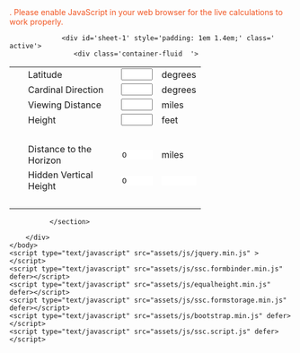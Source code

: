 <!-- saved from url=(0013)about:internet -->
<html manifest="offline.appcache">
    <head><meta content='IE=Edge' http-equiv='X-UA-Compatible'>
    <meta http-equiv='Content-Type' content='text/html;charset=UTF-8'>
    <meta name='viewport' content='width=device-width, initial-scale=1.0'>
    <meta name='GENERATOR' content='SpreadsheetConverter  version 10.2.7618.0'>
<!-- The parts of this webpage that is defined by the original spreadsheet have the same copyright as the original spreadsheet. -->
<!-- The generic Excel-related parts of this page is Copyright (C) 2002-2019 Framtidsforum I&M AB, Sweden. -->
    <title>CurveCalc</title>
    <link rel="stylesheet" href="assets/css/default-ssc-theme.css" id="ssc-theme"/>
    <link rel="stylesheet" href="assets/css/site.css" />
    </head>
    <body onload="LoadFromQueryString();recalc_onclick('');" onunload='' browserstorage="false">
        <noscript style='color:#F15623;'>
            </a>. Please enable JavaScript in your web browser for the live calculations to work properly.
        </noscript>
        <form id='formc' name='formc' method='post' action='' target='_self'>
		    <input type='hidden' id='xl_spreadsheet' name='xl_spreadsheet' value='CurveCalc' />
            <input type='hidden' id='xl_client' name='xl_client' value='x10.2.7618.0' />
<div id="tab" class='tab-content'>

                 <div id='sheet-1' style='padding: 1em 1.4em;' class=' active'>
                    <div class='container-fluid  '>
<section class=''>
<table cellspacing='0' cellpadding='0' style='border-spacing:0;' onkeydown='javascript:navigate(event);'>
					<col width='25'/>
					<col width='166'/>
					<col width='72'/>
					<col width='62'/>
                    <tr style='height:16pt;'>
						<td class='ee100' style='height:16pt;'>&nbsp;</td>
						<td class='ee103' style='height:16pt;'>
							Latitude<span> </span>
						</td>
						<td class='ee106' style='height:16pt;'>
							<input id='XLEW_1_2_3' type='text' value='' class='ee108 form-control' style='width:100%' onchange="this.value=eedisplayFloat(eeparseFloat(this.value));recalc_onclick('XLEW_1_2_3')" name='XLEW_1_2_3' placeholder='' tabindex='1' data-sheet='1' data-row='2' data-col='3'/>
						</td>
						<td class='ee103' style='height:16pt;'>
							degrees
						</td>
                    </tr>
                    <tr style='height:16pt;'>
						<td class='ee100' style='height:16pt;'>&nbsp;</td>
						<td class='ee103' style='height:16pt;'>
							Cardinal Direction
						</td>
						<td class='ee106' style='height:16pt;'>
							<input id='XLEW_1_3_3' type='text' value='' class='ee108 form-control' style='width:100%' onchange="this.value=eedisplayFloat(eeparseFloat(this.value));recalc_onclick('XLEW_1_3_3')" name='XLEW_1_3_3' placeholder='' tabindex='2' data-sheet='1' data-row='3' data-col='3'/>
						</td>
						<td class='ee103' style='height:16pt;'>
							degrees
						</td>
                    </tr>
                    <tr style='height:16pt;'>
						<td class='ee100' style='height:16pt;'>&nbsp;</td>
						<td class='ee103' style='height:16pt;'>
							Viewing Distance
						</td>
						<td class='ee106' style='height:16pt;'>
							<input id='XLEW_1_4_3' type='text' value='' class='ee108 form-control' style='width:100%' onchange="this.value=eedisplayFloat(eeparseFloat(this.value));recalc_onclick('XLEW_1_4_3')" name='XLEW_1_4_3' placeholder='' tabindex='3' data-sheet='1' data-row='4' data-col='3'/>
						</td>
						<td class='ee103' style='height:16pt;'>
							miles
						</td>
                    </tr>
                    <tr style='height:16pt;'>
						<td class='ee100' style='height:16pt;'>&nbsp;</td>
						<td class='ee103' style='height:16pt;'>
							Height
						</td>
						<td class='ee106' style='height:16pt;'>
							<input id='XLEW_1_5_3' type='text' value='' class='ee108 form-control' style='width:100%' onchange="this.value=eedisplayFloat(eeparseFloat(this.value));recalc_onclick('XLEW_1_5_3')" name='XLEW_1_5_3' placeholder='' tabindex='4' data-sheet='1' data-row='5' data-col='3'/>
						</td>
						<td class='ee103' style='height:16pt;'>
							feet
						</td>
                    </tr>
                    <tr style='height:16pt;'>
						<td class='ee100' style='height:16pt;'>&nbsp;</td>
						<td class='ee103' style='height:16pt;' colspan = '2'>&nbsp;</td>
						<td class='ee103' style='height:16pt;'>&nbsp;</td>
                    </tr>
                    <tr style='height:16pt;'>
						<td class='ee100' style='height:16pt;'>&nbsp;</td>
						<td class='ee103' style='height:16pt;'>
							Distance to the Horizon
						</td>
						<td class='ee112' style='height:16pt;'>
						<input id='XLEW_1_20_3' type='text' readonly='readonly' value='0' class='ee112' style='overflow:hidden; border:0px solid #000000; width:100% ' name='XLEW_1_20_3' tabindex='-1' />
						</td>
						<td class='ee114' style='height:16pt;'>
							miles
						</td>
                    </tr>
                    <tr style='height:16pt;'>
						<td class='ee100' style='height:16pt;'>&nbsp;</td>
						<td class='ee103' style='height:16pt;'>
							Hidden Vertical Height
						</td>
						<td class='ee112' style='height:16pt;'>
						<input id='XLEW_1_21_3' type='text' readonly='readonly' value='0' class='ee112' style='overflow:hidden; border:0px solid #000000; width:100% ' name='XLEW_1_21_3' tabindex='-1' />
						</td>
						<td class='ee115' style='height:16pt;'>
						<input id='XLEW_1_21_4' type='text' readonly='readonly' value='' class='ee115' style='overflow:hidden; border:0px solid #000000; width:100% ' name='XLEW_1_21_4' tabindex='-1' />
						</td>
                    </tr>
                    <tr style='height:15pt;'>
						<td class='ee100' style='height:15pt;'>&nbsp;</td>
						<td class='ee103' style='height:15pt;'>&nbsp;</td>
						<td class='ee103' style='height:15pt;'>&nbsp;</td>
						<td class='ee103' style='height:15pt;'>&nbsp;</td>
                    </tr>
                </table>

              </section>
</div>
                </div>
            </div>
        </form>

        </div>
    </body>
    <script type="text/javascript" src="assets/js/jquery.min.js" ></script>
    <script type="text/javascript" src="assets/js/ssc.formbinder.min.js" defer></script>
    <script type="text/javascript" src="assets/js/equalheight.min.js" defer></script>
    <script type="text/javascript" src="assets/js/ssc.formstorage.min.js" defer></script>
    <script type="text/javascript" src="assets/js/bootstrap.min.js" defer></script>
    <script type="text/javascript" src="assets/js/ssc.script.js" defer></script>
</html>
